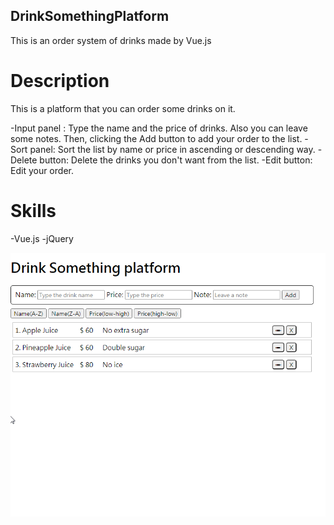 DrinkSomethingPlatform
----------------------
This is an order system of drinks made by Vue.js

# Description

This is a platform that you can order some drinks on it.

-Input panel : Type the name and the price of drinks. Also you can leave some notes. Then, clicking the Add button to add your order to the list.
-Sort panel: Sort the list by name or price in ascending or descending way.
-Delete button: Delete the drinks you don't want from the list.
-Edit button: Edit your order.

# Skills
-Vue.js
-jQuery

![gif](/art/drinkSomething.gif)


